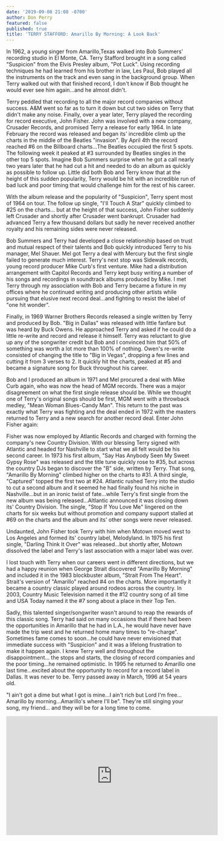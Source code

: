 ```yaml
---
date: '2019-09-08 21:08 -0700'
author: Don Perry
featured: false
published: true
title: 'TERRY STAFFORD: Amarillo By Morning: A Look Back'
---
```

In 1962, a young singer from Amarillo,Texas walked into Bob Summers' recording studio in El Monte, CA.  Terry Stafford brought in a song called "Suspicion" from the Elvis Presley album, "Pot Luck".  Using recording techniques he had learned from his brother in law, Les Paul, Bob played all the instruments on the track and even sang in the background group.  When Terry walked out with that finished record, I don't know if Bob thought he would ever see him again...and he almost didn't.  

Terry peddled that recording to all the major record companies without success.  A&M went so far as to turn it down but cut two sides on Terry that didn't make any noise.  Finally, over a year later, Terry played the recording for record executive, John Fisher.  John was involved with a new company, Crusader Records, and promised Terry a release for early 1964.  In late February the record was released and began its' incredible climb up the charts in the middle of the Beatles "invasion".  By April 4th the record reached #6 on the Billboard charts...The Beatles occupied the first 5 spots.  The following week it peaked at #3 surrounded by Beatles singles in the other top 5 spots. Imagine Bob Summers surprise when he got a call nearly two years later that he had cut a hit and needed to do an album as quickly as possible to follow up.  Little did both Bob and Terry know that at the height of this sudden popularity, Terry would be hit with an incredible run of bad luck and poor timing that would challenge him for the rest of his career.

With the album release and the popularity of "Suspicion", Terry spent most of 1964 on tour.  The follow up single, "I'll Touch A Star" quickly climbed to #25 on the charts... but at the height of that success, John Fisher suddenly left Crusader and shortly after Crusader went bankrupt.  Crusader had advanced Terry a few thousand dollars but sadly he never received another royalty and his remaining sides were never released.

Bob Summers and Terry had developed a close relationship based on trust and mutual respect of their talents and Bob quickly introduced Terry to his manager, Mel Shauer.  Mel got Terry a deal with Mercury but the first single failed to generate much interest.  Terry's next stop was Sidewalk records, young record producer Mike Curb's first venture.  Mike had a distribution arrangement with Capitol Records and Terry kept busy writing a number of his songs and recordings in soundtrack albums produced by Mike.  I met Terry through my association with Bob and Terry became a fixture in my offices where he continued writing and producing other artists while pursuing that elusive next record deal...and fighting to resist the label of "one hit wonder".

Finally, in 1969 Warner Brothers Records released a single written by Terry and produced by Bob.  "Big in Dallas" was released with little fanfare but was heard by Buck Owens.  He approached Terry and asked if he could do a little re-write and record and release it himself.  Terry was reluctant to give up any of the songwriter credit but Bob and I convinced him that 50% of something was worth a lot more than 100% of nothing.  Owen's re-write consisted of changing the title to "Big in Vegas", dropping a few lines and cutting it from 3 verses to 2.   It quickly hit the charts, peaked at #5 and became a signature song for Buck throughout his career.

Bob and I produced an album in 1971 and Mel procured a deal with Mike Curb again, who was now the head of MGM records.  There was a major disagreement on what the first single release should be.  While we thought one of Terry's original songs should be first, MGM went with a throwback medley, "Mean Woman Blues-Candy Man".  This return to the past was exactly what Terry was fighting and the deal ended in 1972 with the masters returned to Terry and a new search for another record deal.  Enter John Fisher again:

Fisher was now employed by Atlantic Records and charged with forming the company's new Country Division.  With our blessing Terry signed with Atlantic and headed for Nashville to start what we all felt would be his second career.  In 1973 his first album, "Say Has Anybody Seen My Sweet Gypsy Rose" was released and the title tune quickly rose to #35, but across the country DJs began to discover the "B" side, written by Terry.  That song, "Amarillo By Morning" climbed higher on the charts to #31.  A third single, "Captured" topped the first two at #24.  Atlantic rushed Terry into the studio to cut a second album and it seemed he had finally found his niche in Nashville...but in an ironic twist of fate...while Terry's first single from the new album was being released...Altlantic announced it was closing down its' Country Division.  The single, "Stop If You Love Me" lingered on the charts for six weeks but without promotion and company support stalled at #69 on the charts and the album and its' other songs were never released.

Undaunted, John Fisher took Terry with him when Motown moved west to Los Angeles and formed its' country label, Melodyland. In 1975 his first single, "Darling Think It Over" was released...but shortly after, Motown dissolved the label and Terry's last association with a major label was over.

I lost touch with Terry when our careers went in different directions, but we had a happy reunion when George Strait discovered "Amarillo By Morning" and included it in the 1983 blockbuster album, "Strait From The Heart".  Strait's version of "Amarillo" reached #4 on the charts.  More importantly it became a country classic played around rodeos across the country.  In 2003, Country Music Television named it the #12 country song of all time and USA Today named it the #7 song about a place in their Top Ten.

Sadly, this talented singer/songwriter wasn't around to reap the rewards of this classic song.  Terry had said on many occasions that if there had been the opportunities in Amarillo that he had in L.A., he would have never have made the trip west and he returned home many times to "re-charge".   Sometimes fame comes to soon...he could have never envisioned that immediate success with "Suspicion" and it was a lifelong frustration to make it happen again.  I knew Terry well and throughout the disappointment... the stops and starts, the closing of record companies and the poor timing...he remained optimistic.  In 1995 he returned to Amarillo one last time...excited about the opportunity to record for a record label in Dallas.  It was never to be.  Terry passed away in March, 1996 at 54 years old.

"I ain't got a dime but what I got is mine...I ain't rich but Lord I'm free... Amarillo by morning...Amarillo's where I'll be".  They're still singing your song, my friend... and they will be for a long time to come.

<iframe width="560" height="315" src="https://www.youtube.com/embed/la6ixqpAJUU" frameborder="0" allow="accelerometer; autoplay; clipboard-write; encrypted-media; gyroscope; picture-in-picture" allowfullscreen></iframe>
